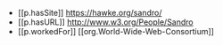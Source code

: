 
- [[p.hasSite]] https://hawke.org/sandro/
- [[p.hasURL]] http://www.w3.org/People/Sandro
- [[p.workedFor]] [[org.World-Wide-Web-Consortium]]
